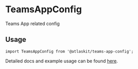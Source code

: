 # TeamsAppConfig

Teams App related config

## Usage

`import TeamsAppConfig from '@atlaskit/teams-app-config';`

Detailed docs and example usage can be found [here](https://atlaskit.atlassian.com/packages/people-and-teams/teams-app-config).
